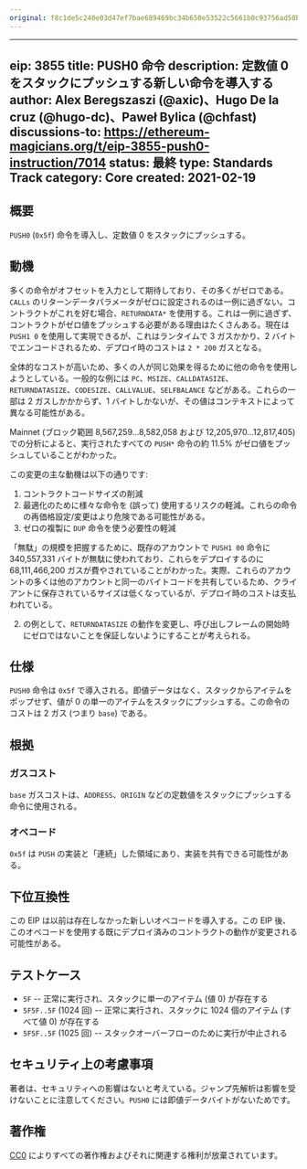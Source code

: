 ```yaml
---
original: f8c1de5c240e03d47ef7bae689469bc34b650e53522c5661b0c93756ad50b217
---
```


---
eip: 3855
title: PUSH0 命令
description: 定数値 0 をスタックにプッシュする新しい命令を導入する
author: Alex Beregszaszi (@axic)、Hugo De la cruz (@hugo-dc)、Paweł Bylica (@chfast)
discussions-to: https://ethereum-magicians.org/t/eip-3855-push0-instruction/7014
status: 最終
type: Standards Track
category: Core
created: 2021-02-19
---

## 概要

`PUSH0` (`0x5f`) 命令を導入し、定数値 0 をスタックにプッシュする。

## 動機

多くの命令がオフセットを入力として期待しており、その多くがゼロである。`CALLs` のリターンデータパラメータがゼロに設定されるのは一例に過ぎない。コントラクトがこれを好む場合、`RETURNDATA*` を使用する。これは一例に過ぎず、コントラクトがゼロ値をプッシュする必要がある理由はたくさんある。現在は `PUSH1 0` を使用して実現できるが、これはランタイムで 3 ガスかかり、2 バイトでエンコードされるため、デプロイ時のコストは `2 * 200` ガスとなる。

全体的なコストが高いため、多くの人が同じ効果を得るために他の命令を使用しようとしている。一般的な例には `PC`、`MSIZE`、`CALLDATASIZE`、`RETURNDATASIZE`、`CODESIZE`、`CALLVALUE`、`SELFBALANCE` などがある。これらの一部は 2 ガスしかかからず、1 バイトしかないが、その値はコンテキストによって異なる可能性がある。

Mainnet (ブロック範囲 8,567,259...8,582,058 および 12,205,970...12,817,405) での分析によると、実行されたすべての `PUSH*` 命令の約 11.5% がゼロ値をプッシュしていることがわかった。

この変更の主な動機は以下の通りです:
1. コントラクトコードサイズの削減
2. 最適化のために様々な命令を (誤って) 使用するリスクの軽減。これらの命令の再価格設定/変更はより危険である可能性がある。
3. ゼロの複製に `DUP` 命令を使う必要性の軽減

「無駄」の規模を把握するために、既存のアカウントで `PUSH1 00` 命令に 340,557,331 バイトが無駄に使われており、これらをデプロイするのに 68,111,466,200 ガスが費やされていることがわかった。実際、これらのアカウントの多くは他のアカウントと同一のバイトコードを共有しているため、クライアントに保存されているサイズは低くなっているが、デプロイ時のコストは支払われている。

2) の例として、`RETURNDATASIZE` の動作を変更し、呼び出しフレームの開始時にゼロではないことを保証しないようにすることが考えられる。

## 仕様

`PUSH0` 命令は `0x5f` で導入される。即値データはなく、スタックからアイテムをポップせず、値が 0 の単一のアイテムをスタックにプッシュする。この命令のコストは 2 ガス (つまり `base`) である。

## 根拠

### ガスコスト

`base` ガスコストは、`ADDRESS`、`ORIGIN` などの定数値をスタックにプッシュする命令に使用される。

### オペコード

`0x5f` は `PUSH` の実装と「連続」した領域にあり、実装を共有できる可能性がある。

## 下位互換性

この EIP は以前は存在しなかった新しいオペコードを導入する。この EIP 後、このオペコードを使用する既にデプロイ済みのコントラクトの動作が変更される可能性がある。

## テストケース

- `5F` -- 正常に実行され、スタックに単一のアイテム (値 0) が存在する
- `5F5F..5F` (1024 回) -- 正常に実行され、スタックに 1024 個のアイテム (すべて値 0) が存在する
- `5F5F..5F` (1025 回) -- スタックオーバーフローのために実行が中止される

## セキュリティ上の考慮事項

著者は、セキュリティへの影響はないと考えている。ジャンプ先解析は影響を受けないことに注意してください。`PUSH0` には即値データバイトがないためです。

## 著作権

[CC0](../LICENSE.md) によりすべての著作権およびそれに関連する権利が放棄されています。